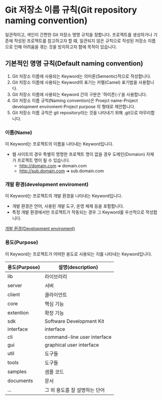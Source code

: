 # Git 저장소 이름 규칙(Git repository naming convention)

일관적이고, 색인이 간편한 Git 저장소 명명 규칙을 정합니다. 프로젝트를 생성하거나 기존에 작성된 프로젝트를 참고하고자 할 떄, 일관되지 않은 규칙으로 작성된 저장소 이름으로 인해 어려움을 겪는 것을 방지하고자 함에 목적이 있습니다.

## 기본적인 명명 규칙(Default naming convention)

1. Git 저장소 이름에 사용되는 Keyword는 의미론(Sementic)적으로 작성합니다.
2. Git 저장소 이름에 사용되는 Keyword의 표기는 카멜(Camel) 표기법을 사용합니다.
3. Git 저장소 이름에 사용되는 Keyword 간의 구분은 '하이픈(-)'을 사용합니다.
3. Git 저장소 이름 규칙(Naming convention)은 Proejct name-Project development enviroment-Project purpose 의 형태로 제안합니다.
4. Git 저장소 이름 규칙은 git repository라는 것을 나타내기 위해 .git으로 마무리합니다.

### 이름(Name)

이 Keyword는 프로젝트의 이름을 나타내는 Keyword입니다.

- 웹 사이트의 경우 특별히 명명한 프로젝트 명이 없을 경우 도메인(Domaion) 자체가 프로젝트 명이 될 수 있습니다. 
  - http://domain.com ➔ domain.com
  - http://sub.domain.com ➔ sub.domain.com

### 개발 환경(development enviroment)

이 Keyword는 프로젝트의 개발 환경을 나타내는 Keyword입니다.
- 개발 환경은 언어, 사용된 개발 도구, 운영 체제 등을 포함합니다.
- 특정 개발 환경에서만 프로젝트가 작동되는 경우 그 Keyword를 우선적으로 작성합니다.

[개발 환경(Development enviroment)](https://docs.google.com/spreadsheets/d/1hV5yFamunIxl8XgX0xQXBUziWIqdRslpjSdJql-uBlg/edit?usp=sharing)


### 용도(Purpose)

이 Keyword는 프로젝트가 어떠한 용도로 사용되는 지를 나타내는 Keyword입니다.

| 용도(Purpose) | 설명(description)   |
| --- | --- |
| lib | 라이브러리 |
| server | 서버 |
| client | 클라이언트 |
| core | 핵심 기능 |
| extention | 확장 기능 |
| sdk | Software Development Kit |
| interface | interface |
| cli | command-line user interface |
| gui | graphical user interface |
| util | 도구들 |
| tools | 도구들 |
| samples | 샘플 코드 |
| documents | 문서 |
| ...|그 외 용도를 잘 설명하는 단어|

